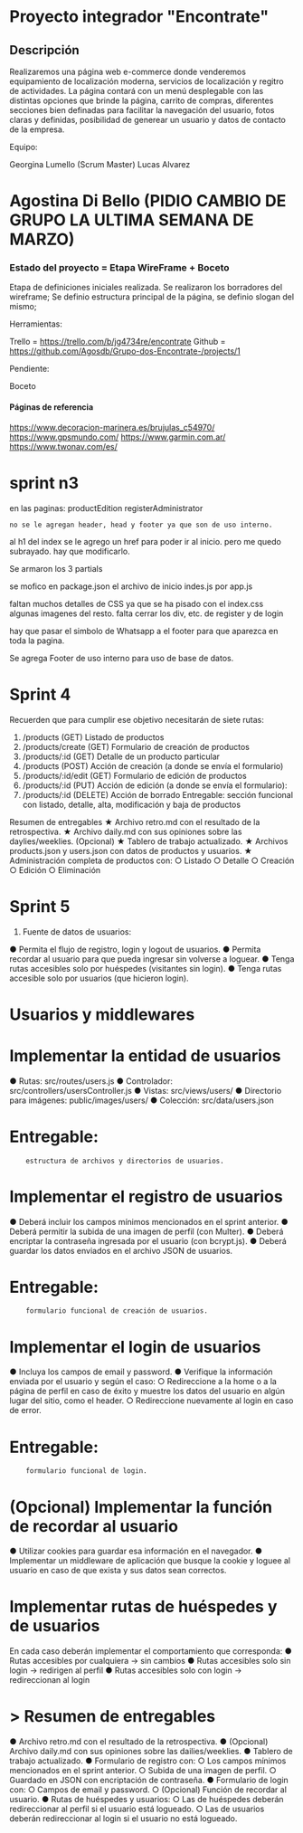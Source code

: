 # Proyecto integrador "Encontrate"

## Descripción

Realizaremos una página web e-commerce donde venderemos equipamiento de localización moderna, servicios de localización y regitro de actividades. 
La página contará con un menú desplegable con las distintas opciones que brinde la página, carrito de compras, diferentes secciones bien definadas para facilitar la navegación del usuario, fotos claras y definidas, posibilidad de generear un usuario y datos de contacto de la empresa.

Equipo:

Georgina Lumello (Scrum Master)
Lucas Alvarez
# Agostina Di Bello (PIDIO CAMBIO DE GRUPO LA ULTIMA SEMANA  DE MARZO)


### Estado del proyecto = Etapa WireFrame + Boceto

Etapa de definiciones iniciales realizada.
Se realizaron los borradores del wireframe;
Se definio estructura principal de la página,
se definio slogan del mismo;

Herramientas:

Trello = https://trello.com/b/jg4734re/encontrate
Github = https://github.com/Agosdb/Grupo-dos-Encontrate-/projects/1

Pendiente:

Boceto

#### Páginas de referencia 
https://www.decoracion-marinera.es/brujulas_c54970/
https://www.gpsmundo.com/
https://www.garmin.com.ar/
https://www.twonav.com/es/


# sprint n3

en las paginas:
    productEdition
    registerAdministrator

    no se le agregan header, head y footer ya que son de uso interno.

al h1 del index se le agrego un href para poder ir al inicio. pero me quedo subrayado. hay que modificarlo.

Se armaron los 3 partials

se mofico en package.json el archivo de inicio indes.js por app.js

faltan muchos detalles de CSS ya que se ha pisado con el index.css algunas imagenes del resto.
falta cerrar los div, etc. de register y de login

hay que pasar el simbolo de Whatsapp a el footer para que aparezca en toda la pagina.

Se agrega Footer de uso interno para uso de base de datos.

# Sprint 4
Recuerden que para cumplir ese objetivo necesitarán de siete rutas:
1. /products (GET)
Listado de productos
2. /products/create (GET)
Formulario de creación de productos
3. /products/:id (GET)
Detalle de un producto particular
4. /products (POST)
Acción de creación (a donde se envía el formulario)
5. /products/:id/edit (GET)
Formulario de edición de productos
6. /products/:id (PUT)
Acción de edición (a donde se envía el formulario):
7. /products/:id (DELETE)
Acción de borrado
Entregable: sección funcional con listado, detalle, alta, modificación y baja de
productos

 Resumen de entregables
★ Archivo retro.md con el resultado de la retrospectiva.
★ Archivo daily.md con sus opiniones sobre las daylies/weeklies. (Opcional)
★ Tablero de trabajo actualizado.
★ Archivos products.json y users.json con datos de productos y usuarios.
★ Administración completa de productos con:
○ Listado
○ Detalle
○ Creación
○ Edición
○ Eliminación

# Sprint 5

1. Fuente de datos de usuarios:

● Permita el flujo de registro, login y logout de usuarios.
● Permita recordar al usuario para que pueda ingresar sin volverse a loguear.
● Tenga rutas accesibles solo por huéspedes (visitantes sin login).
● Tenga rutas accesible solo por usuarios (que hicieron login).

# Usuarios y middlewares
# Implementar la entidad de usuarios

● Rutas: src/routes/users.js
● Controlador: src/controllers/usersController.js
● Vistas: src/views/users/
● Directorio para imágenes: public/images/users/
● Colección: src/data/users.json

# Entregable: 
        estructura de archivos y directorios de usuarios.

#  Implementar el registro de usuarios

● Deberá incluir los campos mínimos mencionados en el sprint anterior.
● Deberá permitir la subida de una imagen de perfil (con Multer).
● Deberá encriptar la contraseña ingresada por el usuario (con bcrypt.js).
● Deberá guardar los datos enviados en el archivo JSON de usuarios.

# Entregable: 
        formulario funcional de creación de usuarios.

# Implementar el login de usuarios

● Incluya los campos de email y password.
● Verifique la información enviada por el usuario y según el caso:
        ○ Redireccione a la home o a la página de perfil en caso de éxito y muestre
        los datos del usuario en algún lugar del sitio, como el header.
        ○ Redireccione nuevamente al login en caso de error.
# Entregable: 
        formulario funcional de login.

# (Opcional) Implementar la función de recordar al usuario

● Utilizar cookies para guardar esa información en el navegador.
● Implementar un middleware de aplicación que busque la cookie y loguee al
    usuario en caso de que exista y sus datos sean correctos.

# Implementar rutas de huéspedes y de usuarios

En cada caso deberán implementar el comportamiento que corresponda:
    ● Rutas accesibles por cualquiera → sin cambios
    ● Rutas accesibles solo sin login → redirigen al perfil
    ● Rutas accesibles solo con login → redireccionan al login

# > Resumen de entregables

● Archivo retro.md con el resultado de la retrospectiva.
● (Opcional) Archivo daily.md con sus opiniones sobre las dailies/weeklies.
● Tablero de trabajo actualizado.
● Formulario de registro con:
    ○ Los campos mínimos mencionados en el sprint anterior.
    ○ Subida de una imagen de perfil.
    ○ Guardado en JSON con encriptación de contraseña.
● Formulario de login con:
    ○ Campos de email y password.
    ○ (Opcional) Función de recordar al usuario.
● Rutas de huéspedes y usuarios:
    ○ Las de huéspedes deberán redireccionar al perfil si el usuario está logueado.
    ○ Las de usuarios deberán redireccionar al login si el usuario no está logueado.
